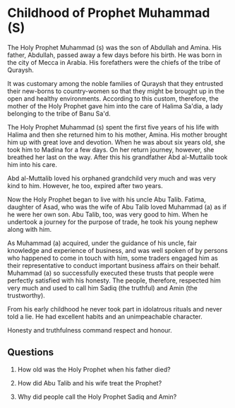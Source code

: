 Childhood of Prophet Muhammad (S)
=================================

The Holy Prophet Muhammad (s) was the son of Abdullah and Amina. His
father, Abdullah, passed away a few days before his birth. He was born
in the city of Mecca in Arabia. His forefathers were the chiefs of the
tribe of Quraysh.

It was customary among the noble families of Quraysh that they entrusted
their new-borns to country-women so that they might be brought up in the
open and healthy environments. According to this custom, therefore, the
mother of the Holy Prophet gave him into the care of Halima Sa'dia, a
lady belonging to the tribe of Banu Sa'd.

The Holy Prophet Muhammad (s) spent the first five years of his life
with Halima and then she returned him to his mother, Amina. His mother
brought him up with great love and devotion. When he was about six years
old, she took him to Madina for a few days. On her return journey,
however, she breathed her last on the way. After this his grandfather
Abd al-Muttalib took him into his care.

Abd al-Muttalib loved his orphaned grandchild very much and was very
kind to him. However, he too, expired after two years.

Now the Holy Prophet began to live with his uncle Abu Talib. Fatima,
daughter of Asad, who was the wife of Abu Talib loved Muhammad (a) as if
he were her own son. Abu Talib, too, was very good to him. When he
undertook a journey for the purpose of trade, he took his young nephew
along with him.

As Muhammad (a) acquired, under the guidance of his uncle, fair
knowledge and experience of business, and was well spoken of by persons
who happened to come in touch with him, some traders engaged him as
their representative to conduct important business affairs on their
behalf. Muhammad (a) so successfully executed these trusts that people
were perfectly satisfied with his honesty. The people, therefore,
respected him very much and used to call him Sadiq (the truthful) and
Amin (the trustworthy).

From his early childhood he never took part in idolatrous rituals and
never told a lie. He had excellent habits and an unimpeachable
character.

Honesty and truthfulness command respect and honour.

Questions
---------

1. How old was the Holy Prophet when his father died?

2. How did Abu Talib and his wife treat the Prophet?

3. Why did people call the Holy Prophet Sadiq and Amin?


